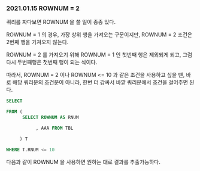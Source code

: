 ### 2021.01.15 ROWNUM = 2

쿼리를 짜다보면 ROWNUM 을 쓸 일이 종종 있다.

ROWNUM = 1 의 경우, 가장 상위 행을 가져오는 구문이지만, ROWNUM = 2 조건은 2번째 행을 가져오지 않는다.

ROWNUM = 2 를 가져오기 위해 ROWNUM = 1 인 첫번째 행은 제외되게 되고, 그럼 다시 두번째행은 첫번째 행이 되는 식이다.

따라서, ROWNUM = 2 이나 ROWNUM <= 10 과 같은 조건을 사용하고 싶을 땐, 바로 해당 쿼리문의 조건문이 아니라, 한번 더 감싸서 바깥 쿼리문에서 조건을 걸어주면 된다.

```sql
SELECT

FROM (
      SELECT ROWNUM AS RNUM

           , AAA FROM TBL

     ) T

WHERE T.RNUM <= 10
```

다음과 같이 ROWNUM 을 사용하면 원하는 대로 결과를 추출가능하다.